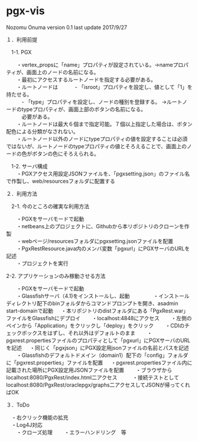 # pgx-vis

Nozomu Onuma 
version 0.1 
last update 2017/9/27


１．利用前提 

　1-1. PGX

　　・vertex_propsに「name」プロパティが設定されている。->nameプロパティが、画面上のノードの名前になる。    
　　・最初にアクセスするルートノードを指定する必要がある。    
　　・ルートノードは
　　　- 「isroot」プロパティを設定し、値として「1」を持たせる。      
　　　- 「type」プロパティを設定し、ノードの種別を登録する。 ->ルートノードのtypeプロパティが、画面上部のボタンの名前になる。      
　　　必要がある。    
　　・ルートノードは最大６個まで指定可能。７個以上指定した場合は、ボタン配色による分類がなされない。    
　　・ルートノード以外のノードにtypeプロパティの値を設定することは必須ではないが、ルートノードのtypeプロパティの値とそろえることで、画面上のノードの色がボタンの色にそろえられる。 　

　1-2. サーバ構成    
　　・PGXアクセス用設定JSONファイルを、「pgxsetting.json」のファイル名で作製し、web/resourcesフォルダに配置する

２．利用方法 
    
　2-1. 今のところの確実な利用方法  

　　・PGXをサーバモードで起動    
　　・netbeans上のプロジェクトに、Githubから本リポジトリのクローンを作製    
　　・webページ/resourcesフォルダにpgxsetting.jsonファイルを配置    
　　・PgxRestResource.java内のメンバ変数「pgxurl」にPGXサーバのURLを記述    
　　・プロジェクトを実行    
    
  2-2. アプリケーションのみ稼動させる方法  

　　・PGXをサーバモードで起動    
　　・Glassfishサーバ（4.1)をインストールし、起動
  　　　　・インストールディレクトリ配下のbinフォルダからコマンドプロンプトを開き、asadmin start-domainで起動
  　・本リポジトリのdistフォルダにある「PgxRest.war」ファイルをGlassfishにデプロイ
        ・localhost:4848にアクセス
        ・左側のペインから「Application」をクリックし「deploy」をクリック
        ・CDIのチェックボックスをはずし、それ以外はデフォルトのまま
　　・pgxrest.propertiesファイルのプロパティとして「pgxurl」にPGXサーバのURLを記述 
  　・同じく「pgxjson」にPGX設定用jsonファイルの名前とパスを記述
　　・Glassfishのデフォルトドメイン（domain1）配下の「config」フォルダに「pgxrest.properties」ファイルを配置
  　・pgxrest.propertiesファイル内に記載された場所にPGX設定用JSONファイルを配置
　　・ブラウザからlocalhost:8080/PgxRest/index.html二アクセス
  　     ・接続テストとしてlocalhost:8080/PgxRest/oraclepgx/graphs二アクセスしてJSONが帰ってくればOK

３．ToDo     

　・右クリック機能の拡充    
　・Log4J対応     
　　・クローズ処理
　　・エラーハンドリング　等
